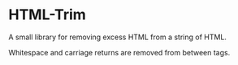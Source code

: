 # HTML-Trim
A small library for removing excess HTML from a string of HTML.

Whitespace and carriage returns are removed from between tags.
